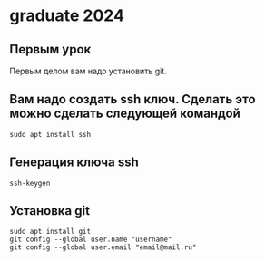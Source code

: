 # graduate 2024

## Первым урок
Первым делом вам надо установить git. 

## Вам надо создать ssh ключ. Сделать это можно сделать следующей командой
```
sudo apt install ssh
```
## Генерация ключа ssh
```
ssh-keygen
```

## Установка git
```
sudo apt install git
git config --global user.name "username"
git config --global user.email "email@mail.ru"
```




